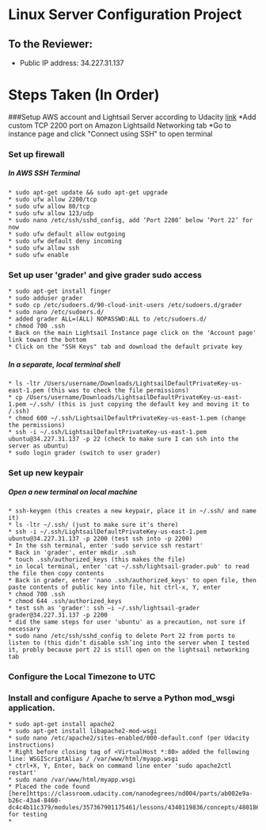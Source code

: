 # Linux Server Configuration Project

## To the Reviewer:
* Public IP address: 34.227.31.137

# Steps Taken (In Order)
###Setup AWS account and Lightsail Server according to Udacity [link](https://classroom.udacity.com/nanodegrees/nd004/parts/ab002e9a-b26c-43a4-8460-dc4c4b11c379/modules/357367901175462/lessons/3573679011239847/concepts/ce268cfe-99ec-49be-9326-876375f89a22)
    *Add custom TCP 2200 port on Amazon Lightsaild Networking tab
    *Go to instance page and click "Connect using SSH" to open terminal

### Set up firewall
##### In AWS SSH Terminal
    * sudo apt-get update && sudo apt-get upgrade
    * sudo ufw allow 2200/tcp
    * sudo ufw allow 80/tcp
    * sudo ufw allow 123/udp
    * sudo nano /etc/ssh/sshd_config, add ‘Port 2200’ below ‘Port 22’ for now
    * sudo ufw default allow outgoing
    * sudo ufw default deny incoming
    * sudo ufw allow ssh
    * sudo ufw enable

### Set up user 'grader' and give grader sudo access
    * sudo apt-get install finger
    * sudo adduser grader
    * sudo cp /etc/sudoers.d/90-cloud-init-users /etc/sudoers.d/grader
    * sudo nano /etc/sudoers.d/
    * added grader ALL=(ALL) NOPASSWD:ALL to /etc/sudoers.d/
    * chmod 700 .ssh
    * Back on the main Lightsail Instance page click on the 'Account page' link toward the bottom
    * Click on the "SSH Keys" tab and download the default private key

##### In a separate, local terminal shell
    * ls -ltr /Users/username/Downloads/LightsailDefaultPrivateKey-us-east-1.pem (this was to check the file permissions)
    * cp /Users/username/Downloads/LightsailDefaultPrivateKey-us-east-1.pem ~/.ssh/ (this is just copying the default key and moving it to /.ssh)
    * chmod 600 ~/.ssh/LightsailDefaultPrivateKey-us-east-1.pem (change the permissions)
    * ssh -i ~/.ssh/LightsailDefaultPrivateKey-us-east-1.pem ubuntu@34.227.31.137 -p 22 (check to make sure I can ssh into the server as ubuntu)
    * sudo login grader (switch to user grader)

### Set up new keypair
##### Open a new terminal on local machine
    * ssh-keygen (this creates a new keypair, place it in ~/.ssh/ and name it)
    * ls -ltr ~/.ssh/ (just to make sure it's there)
    * ssh -i ~/.ssh/LightsailDefaultPrivateKey-us-east-1.pem ubuntu@34.227.31.137 -p 2200 (test ssh into -p 2200)
    * In the ssh terminal, enter 'sudo service ssh restart'
    * Back in 'grader', enter mkdir .ssh
    * touch .ssh/authorized_keys (this makes the file)
    * in local terminal, enter 'cat ~/.ssh/lightsail-grader.pub' to read the file then copy contents
    * Back in grader, enter 'nano .ssh/authorized_keys' to open file, then paste contents of public key into file, hit ctrl-x, Y, enter
    * chmod 700 .ssh
    * chmod 644 .ssh/authorized_keys
    * test ssh as 'grader': ssh –i ~/.ssh/lightsail-grader grader@34.227.31.137 -p 2200
    * did the same steps for user 'ubuntu' as a precaution, not sure if necessary
    * sudo nano /etc/ssh/sshd_config to delete Port 22 from ports to listen to (this didn’t disable ssh’ing into the server when I tested it, probly because port 22 is still open on the lightsail networking tab

### Configure the Local Timezone to UTC

### Install and configure Apache to serve a Python mod_wsgi application.
    * sudo apt-get install apache2
    * sudo apt-get install libapache2-mod-wsgi
    * sudo nano /etc/apache2/sites-enabled/000-default.conf (per Udacity instructions)
    * Right before closing tag of <VirtualHost *:80> added the following line: WSGIScriptAlias / /var/www/html/myapp.wsgi
    * ctrl+X, Y, Enter, back on command line enter 'sudo apache2ctl restart'
    * sudo nano /var/www/html/myapp.wsgi
    * Placed the code found [here]https://classroom.udacity.com/nanodegrees/nd004/parts/ab002e9a-b26c-43a4-8460-dc4c4b11c379/modules/357367901175461/lessons/4340119836/concepts/48018692630923 for testing
    *



